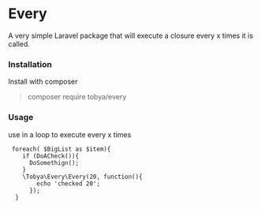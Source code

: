 # Every

A very simple Laravel package that will execute a closure every x times it is called.

### Installation

Install with composer 

> composer require tobya/every

### Usage

use in a loop to execute every x times

````
 foreach( $BigList as $item){
    if (DoACheck()){
      DoSomethign();
    }
    \Tobya\Every\Every(20, function(){
        echo 'checked 20';
      });
  }
````
